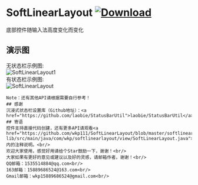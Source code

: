 # SoftLinearLayout [ ![Download](https://api.bintray.com/packages/wkp/maven/SoftLinearLayout/images/download.svg) ](https://bintray.com/wkp/maven/SoftLinearLayout/_latestVersion)
底部控件随输入法高度变化而变化
## 演示图
无状态栏示例图:<br/>
![SoftLinearLayout1](https://github.com/wkp111/SoftLinearLayout/blob/master/SoftLinearLayout1.gif "演示图")<br/>
有状态栏示例图:<br/>
![SoftLinearLayout](https://github.com/wkp111/SoftLinearLayout/blob/master/SoftLinearLayout.gif "演示图")

```
Note：还有其他API请根据需要自行参考！
## 感谢
沉浸式状态栏设置库（Github地址）：<a href="https://github.com/laobie/StatusBarUtil">laobie/StatusBarUtil</a>
## 寄语
控件支持直接代码创建，还有更多API请观看<a href="https://github.com/wkp111/SoftLinearLayout/blob/master/softlinearlayout-lib/src/main/java/com/wkp/softlinearlayout/view/SoftLinearLayout.java">SoftLinearLayout.java</a>内的注释说明。<br/>
欢迎大家使用，感觉好用请给个Star鼓励一下，谢谢！<br/>
大家如果有更好的意见或建议以及好的灵感，请邮箱作者，谢谢！<br/>
QQ邮箱：1535514884@qq.com<br/>
163邮箱：15889686524@163.com<br/>
Gmail邮箱：wkp15889686524@gmail.com<br/>
